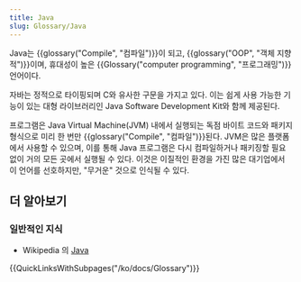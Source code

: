 ```yaml
---
title: Java
slug: Glossary/Java
---
```


Java는 {{glossary("Compile", "컴파일")}}이 되고, {{glossary("OOP", "객체 지향적")}}이며, 휴대성이 높은 {{Glossary("computer programming", "프로그래밍")}} 언어이다.

자바는 정적으로 타이핑되며 C와 유사한 구문을 가지고 있다. 이는 쉽게 사용 가능한 기능이 있는 대형 라이브러리인 Java Software Development Kit와 함께 제공된다.

프로그램은 Java Virtual Machine(JVM) 내에서 실행되는 독점 바이트 코드와 패키지 형식으로 미리 한 번만 {{glossary("Compile", "컴파일")}}된다. JVM은 많은 플랫폼에서 사용할 수 있으며, 이를 통해 Java 프로그램은 다시 컴파일하거나 패키징할 필요 없이 거의 모든 곳에서 실행될 수 있다. 이것은 이질적인 환경을 가진 많은 대기업에서 이 언어를 선호하지만, "무거운" 것으로 인식될 수 있다.

## 더 알아보기

### 일반적인 지식

- Wikipedia 의 [Java](<https://ko.wikipedia.org/wiki/%EC%9E%90%EB%B0%94_(%ED%94%84%EB%A1%9C%EA%B7%B8%EB%9E%98%EB%B0%8D_%EC%96%B8%EC%96%B4)>)

{{QuickLinksWithSubpages("/ko/docs/Glossary")}}
